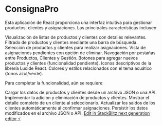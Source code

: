 # ConsignaPro
Esta aplicación de React proporciona una interfaz intuitiva para gestionar productos, clientes y asignaciones.
Las principales características incluyen:

Visualización de listas de productos y clientes con detalles relevantes.
Filtrado de productos y clientes mediante una barra de búsqueda.
Selección de productos y clientes para realizar asignaciones.
Vista de asignaciones pendientes con opción de eliminar.
Navegación por pestañas entre Productos, Clientes y Gestión.
Botones para agregar nuevos productos y clientes (funcionalidad pendiente).
Iconos descriptivos de la librería Lucide React.
Colores y estilos relacionados con el tema acuático (tonos azul/verde).

Para completar la funcionalidad, aún se requiere:

Cargar los datos de productos y clientes desde un archivo JSON o una API.
Implementar la adición y eliminación de productos y clientes.
Mostrar el detalle completo de un cliente al seleccionarlo.
Actualizar los saldos de los clientes automáticamente al confirmar asignaciones.
Persistir los datos modificados en el archivo JSON o API.
[Edit in StackBlitz next generation editor ⚡️](https://stackblitz.com/~/github.com/metaartes/ConsignaPro)

